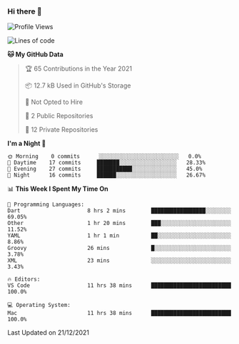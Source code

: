 ### Hi there 👋

<!--
**utkugedik/utkugedik** is a ✨ _special_ ✨ repository because its `README.md` (this file) appears on your GitHub profile.

Here are some ideas to get you started:

- 🔭 I’m currently working on ...
- 🌱 I’m currently learning ...
- 👯 I’m looking to collaborate on ...
- 🤔 I’m looking for help with ...
- 💬 Ask me about ...
- 📫 How to reach me: ...
- 😄 Pronouns: ...
- ⚡ Fun fact: ...
-->

<!--START_SECTION:waka-->
![Profile Views](http://img.shields.io/badge/Profile%20Views-1-blue)

![Lines of code](https://img.shields.io/badge/From%20Hello%20World%20I%27ve%20Written-18%20Thousand%20lines%20of%20code-blue)

**🐱 My GitHub Data** 

> 🏆 65 Contributions in the Year 2021
 > 
> 📦 12.7 kB Used in GitHub's Storage 
 > 
> 🚫 Not Opted to Hire
 > 
> 📜 2 Public Repositories 
 > 
> 🔑 12 Private Repositories  
 > 
**I'm a Night 🦉** 

```text
🌞 Morning    0 commits      ░░░░░░░░░░░░░░░░░░░░░░░░░   0.0% 
🌆 Daytime    17 commits     ███████░░░░░░░░░░░░░░░░░░   28.33% 
🌃 Evening    27 commits     ███████████░░░░░░░░░░░░░░   45.0% 
🌙 Night      16 commits     ██████░░░░░░░░░░░░░░░░░░░   26.67%

```


📊 **This Week I Spent My Time On** 

```text
💬 Programming Languages: 
Dart                     8 hrs 2 mins        █████████████████░░░░░░░░   69.05% 
Other                    1 hr 20 mins        ███░░░░░░░░░░░░░░░░░░░░░░   11.52% 
YAML                     1 hr 1 min          ██░░░░░░░░░░░░░░░░░░░░░░░   8.86% 
Groovy                   26 mins             █░░░░░░░░░░░░░░░░░░░░░░░░   3.78% 
XML                      23 mins             ░░░░░░░░░░░░░░░░░░░░░░░░░   3.43%

🔥 Editors: 
VS Code                  11 hrs 38 mins      █████████████████████████   100.0%

💻 Operating System: 
Mac                      11 hrs 38 mins      █████████████████████████   100.0%

```


 Last Updated on 21/12/2021
<!--END_SECTION:waka-->
